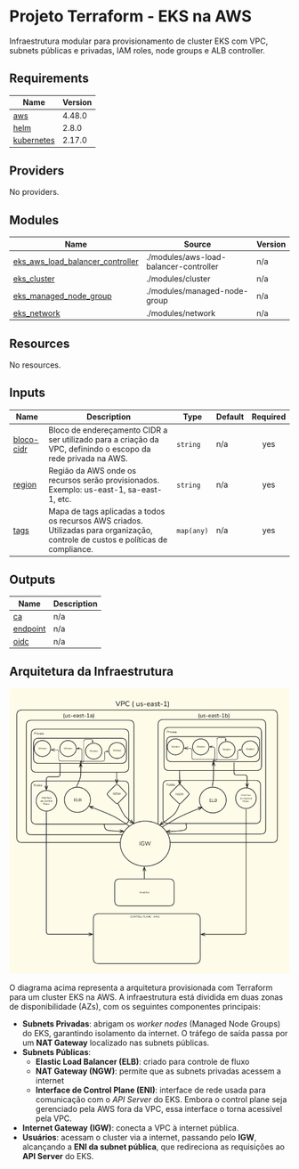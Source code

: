# Projeto Terraform - EKS na AWS

Infraestrutura modular para provisionamento de cluster EKS com VPC, subnets públicas e privadas, IAM roles, node groups e ALB controller.

<!-- BEGIN_TF_DOCS -->
## Requirements

| Name | Version |
|------|---------|
| <a name="requirement_aws"></a> [aws](#requirement\_aws) | 4.48.0 |
| <a name="requirement_helm"></a> [helm](#requirement\_helm) | 2.8.0 |
| <a name="requirement_kubernetes"></a> [kubernetes](#requirement\_kubernetes) | 2.17.0 |

## Providers

No providers.

## Modules

| Name | Source | Version |
|------|--------|---------|
| <a name="module_eks_aws_load_balancer_controller"></a> [eks\_aws\_load\_balancer\_controller](#module\_eks\_aws\_load\_balancer\_controller) | ./modules/aws-load-balancer-controller | n/a |
| <a name="module_eks_cluster"></a> [eks\_cluster](#module\_eks\_cluster) | ./modules/cluster | n/a |
| <a name="module_eks_managed_node_group"></a> [eks\_managed\_node\_group](#module\_eks\_managed\_node\_group) | ./modules/managed-node-group | n/a |
| <a name="module_eks_network"></a> [eks\_network](#module\_eks\_network) | ./modules/network | n/a |

## Resources

No resources.

## Inputs

| Name | Description | Type | Default | Required |
|------|-------------|------|---------|:--------:|
| <a name="input_bloco-cidr"></a> [bloco-cidr](#input\_bloco-cidr) | Bloco de endereçamento CIDR a ser utilizado para a criação da VPC, definindo o escopo da rede privada na AWS. | `string` | n/a | yes |
| <a name="input_region"></a> [region](#input\_region) | Região da AWS onde os recursos serão provisionados. Exemplo: us-east-1, sa-east-1, etc. | `string` | n/a | yes |
| <a name="input_tags"></a> [tags](#input\_tags) | Mapa de tags aplicadas a todos os recursos AWS criados. Utilizadas para organização, controle de custos e políticas de compliance. | `map(any)` | n/a | yes |

## Outputs

| Name | Description |
|------|-------------|
| <a name="output_ca"></a> [ca](#output\_ca) | n/a |
| <a name="output_endpoint"></a> [endpoint](#output\_endpoint) | n/a |
| <a name="output_oidc"></a> [oidc](#output\_oidc) | n/a |
<!-- END_TF_DOCS -->



## Arquitetura da Infraestrutura

![Arquitetura do EKS na AWS](./extras/arq.png)

O diagrama acima representa a arquitetura provisionada com Terraform para um cluster EKS na AWS. A infraestrutura está dividida em duas zonas de disponibilidade (AZs), com os seguintes componentes principais:

- **Subnets Privadas**: abrigam os *worker nodes* (Managed Node Groups) do EKS, garantindo isolamento da internet. O tráfego de saída passa por um **NAT Gateway** localizado nas subnets públicas.
- **Subnets Públicas**:
  - **Elastic Load Balancer (ELB)**: criado para controle de fluxo
  - **NAT Gateway (NGW)**: permite que as subnets privadas acessem a internet
  - **Interface de Control Plane (ENI)**: interface de rede usada para comunicação com o *API Server* do EKS. Embora o control plane seja gerenciado pela AWS fora da VPC, essa interface o torna acessível pela VPC.
- **Internet Gateway (IGW)**: conecta a VPC à internet pública.
- **Usuários**: acessam o cluster via a internet, passando pelo **IGW**, alcançando a **ENI da subnet pública**, que redireciona as requisições ao **API Server** do EKS.

